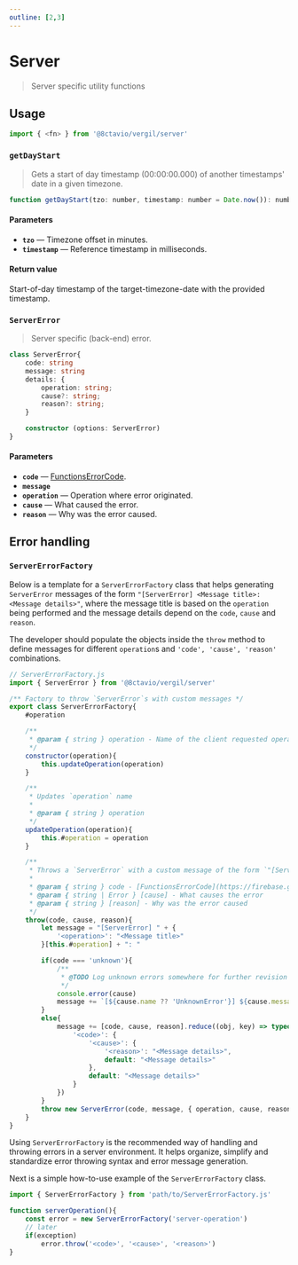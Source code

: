```yaml
---
outline: [2,3]
---
```


# Server

> Server specific utility functions

## Usage

```js
import { <fn> } from '@8ctavio/vergil/server'
```

<!----------------------------------------------
-------------------- getDayStart --------------------
----------------------------------------------->
### `getDayStart`

> Gets a start of day timestamp (00:00:00.000) of another timestamps' date in a given timezone.

```js
function getDayStart(tzo: number, timestamp: number = Date.now()): number
```

#### Parameters

- **`tzo`** — Timezone offset in minutes.
- **`timestamp`** — Reference timestamp in milliseconds.

#### Return value

Start-of-day timestamp of the target-timezone-date with the provided timestamp.

<!---------------------------------------------------
-------------------- ServerError --------------------
---------------------------------------------------->
### `ServerError`

> Server specific (back-end) error.

```ts
class ServerError{
    code: string
    message: string
    details: {
        operation: string;
        cause?: string;
        reason?: string;
    }

    constructor (options: ServerError)
}
```

#### Parameters

- **`code`** — [FunctionsErrorCode](https://firebase.google.com/docs/reference/node/firebase.functions#functionserrorcode).
- **`message`**
- **`operation`** — Operation where error originated.
- **`cause`** — What caused the error.
- **`reason`** — Why was the error caused.

## Error handling

### `ServerErrorFactory`

Below is a template for a `ServerErrorFactory` class that helps generating `ServerError` messages of the form `"[ServerError] <Message title>: <Message details>"`, where the message title is based on the `operation` being performed and the message details depend on the `code`, `cause` and `reason`.

The developer should populate the objects inside the `throw` method to define messages for different `operation`s and `'code', 'cause', 'reason'` combinations. 

```js
// ServerErrorFactory.js
import { ServerError } from '@8ctavio/vergil/server'

/** Factory to throw `ServerError`s with custom messages */
export class ServerErrorFactory{
    #operation

    /**
     * @param { string } operation - Name of the client requested operation being performed
     */
    constructor(operation){
        this.updateOperation(operation)
    }

    /**
     * Updates `operation` name
     * 
     * @param { string } operation
     */
    updateOperation(operation){
        this.#operation = operation
    }

    /**
     * Throws a `ServerError` with a custom message of the form `"[ServerError] <Message title>: <Message details>"`.
     * 
     * @param { string } code - [FunctionsErrorCode](https://firebase.google.com/docs/reference/node/firebase.functions#functionserrorcode)
     * @param { string | Error } [cause] - What causes the error
     * @param { string } [reason] - Why was the error caused
     */
    throw(code, cause, reason){
        let message = "[ServerError] " + {
            '<operation>': "<Message title>"
        }[this.#operation] + ": "

        if(code === 'unknown'){
            /**
             * @TODO Log unknown errors somewhere for further revision
             */
            console.error(cause)
            message += `[${cause.name ?? 'UnknownError'}] ${cause.message}`
        }
        else{
            message += [code, cause, reason].reduce((obj, key) => typeof obj === 'object' ? obj[key ?? 'default'] : obj, {
                '<code>': {
                    '<cause>': {
                        '<reason>': "<Message details>",
                        default: "<Message details>"
                    },
                    default: "<Message details>"
                }
            })
        }
        throw new ServerError(code, message, { operation, cause, reason })
    }
}
```

Using `ServerErrorFactory` is the recommended way of handling and throwing errors in a server environment. It helps organize, simplify and standardize error throwing syntax and error message generation.

Next is a simple how-to-use example of the `ServerErrorFactory` class.

```js
import { ServerErrorFactory } from 'path/to/ServerErrorFactory.js'

function serverOperation(){
    const error = new ServerErrorFactory('server-operation')
    // later
    if(exception)
        error.throw('<code>', '<cause>', '<reason>')
}
```
